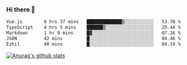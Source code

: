 ### Hi there 👋



<!--
**webB1an/webB1an** is a ✨ _special_ ✨ repository because its `README.md` (this file) appears on your GitHub profile.

Here are some ideas to get you started:

- 🔭 I’m currently working on ...
- 🌱 I’m currently learning ...
- 👯 I’m looking to collaborate on ...
- 🤔 I’m looking for help with ...
- 💬 Ask me about ...
- 📫 How to reach me: ...
- 😄 Pronouns: ...
- ⚡ Fun fact: ...
-->

<!--START_SECTION:waka-->

```txt
Vue.js        8 hrs 37 mins   █████████████▒░░░░░░░░░░░   53.70 %
TypeScript    4 hrs 5 mins    ██████▒░░░░░░░░░░░░░░░░░░   25.44 %
Markdown      1 hr 9 mins     █▓░░░░░░░░░░░░░░░░░░░░░░░   07.26 %
JSON          42 mins         █░░░░░░░░░░░░░░░░░░░░░░░░   04.46 %
Ezhil         40 mins         █░░░░░░░░░░░░░░░░░░░░░░░░   04.19 %
```

<!--END_SECTION:waka-->


[![Anurag's github stats](https://github-readme-stats.vercel.app/api?username=webB1an&show_icons=true&theme=radical)](https://github.com/anuraghazra/github-readme-stats)

